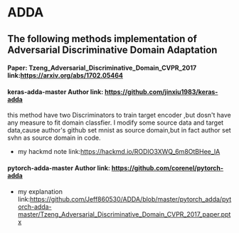 # ADDA

## The following methods implementation of Adversarial Discriminative Domain Adaptation 
#### Paper: Tzeng_Adversarial_Discriminative_Domain_CVPR_2017 link:https://arxiv.org/abs/1702.05464
#### keras-adda-master   Author link: https://github.com/jinxiu1983/keras-adda
this method have two Discriminators to train target encoder ,but dosn't have any measure to fit domain classfier.
I modify some source data and target data,cause author's github set mnist as source domain,but in fact author set svhn as source domain in code.
* my hackmd note link:https://hackmd.io/RODIO3XWQ_6m8OtBHee_lA
#### pytorch-adda-master Author link: https://github.com/corenel/pytorch-adda
* my explanation link:https://github.com/Jeff860530/ADDA/blob/master/pytorch_adda/pytorch-adda-master/Tzeng_Adversarial_Discriminative_Domain_CVPR_2017_paper.pptx
